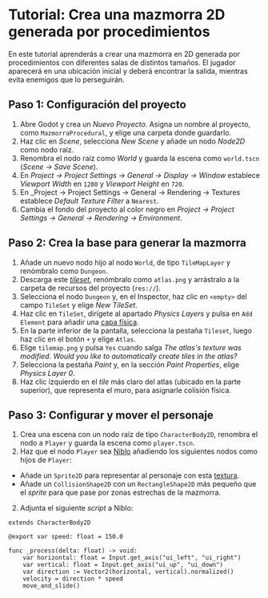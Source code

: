 # Tutorial: Crea una mazmorra 2D generada por procedimientos

En este tutorial aprenderás a crear una mazmorra en 2D generada por procedimientos con diferentes salas de distintos tamaños. El jugador aparecerá en una ubicación inicial y deberá encontrar la salida, mientras evita enemigos que lo perseguirán.

## Paso 1: Configuración del proyecto

1. Abre Godot y crea un _Nuevo Proyecto_. Asigna un nombre al proyecto, como `MazmorraProcedural`, y elige una carpeta donde guardarlo.
2. Haz clic en *Scene*, selecciona *New Scene* y añade un nodo *Node2D* como nodo raíz.
3. Renombra el nodo raíz como _World_ y guarda la escena como `world.tscn` (*Scene → Save Scene*).
4. En _Project → Project Settings → General → Display → Window_ establece _Viewport Width_ en `1280` y _Viewport Height_ en `720`.
5. En _Project → Project Settings → General → Rendering → Textures establece _Default Texture Filter_ a `Nearest`.
6. Cambia el fondo del proyecto al color negro en *Project → Project Settings → General → Rendering → Environment*.

## Paso 2: Crea la base para generar la mazmorra

1. Añade un nuevo nodo hijo al nodo `World`, de tipo `TileMapLayer` y renómbralo como `Dungeon`.
2. Descarga este [_tileset_][T01], renómbralo como `atlas.png` y arrástralo a la carpeta de recursos del proyecto (`res://`).
3. Selecciona el nodo `Dungeon` y, en el Inspector, haz clic en `<empty>` del campo `TileSet` y elige *New TileSet*.
4. Haz clic en `TileSet`, dirígete al apartado _Physics Layers_ y pulsa en `Add Element` para añadir una [capa física][T02].
5. En la parte inferior de la pantalla, selecciona la pestaña `Tileset`, luego haz clic en el botón `+` y elige `Atlas`.
6. Elige `tilemap.png` y pulsa `Yes` cuando salga _The atlas's texture was modified. Would you like to automatically create tiles in the atlas?_
7. Selecciona la pestaña _Paint_ y, en la sección _Paint Properties_, elige _Physics Layer 0_.
8. Haz clic izquierdo en el _tile_ más claro del atlas (ubicado en la parte superior), que representa el muro, para asignarle colisión física.

[T01]: https://milq.github.io/cursos/pria/src/godot/tutoriales/tutorial_generacion_procedimental_mazmorra_2d.png
[T02]: https://raw.githubusercontent.com/milq/milq.github.io/refs/heads/master/cursos/pria/src/godot/tutoriales/tutorial_crear_tilemap_1.png

## Paso 3: Configurar y mover el personaje

1. Crea una escena con un nodo raíz de tipo `CharacterBody2D`, renombra el nodo a `Player` y guarda la escena como `player.tscn`.
1.  Haz que el nodo `Player` sea [Niblo](https://raw.githubusercontent.com/milq/milq.github.io/master/cursos/pria/src/godot/sprites/niblo.png) añadiendo los siguientes nodos como hijos de `Player`:
   - Añade un `Sprite2D` para representar al personaje con esta [textura](https://raw.githubusercontent.com/milq/milq.github.io/master/cursos/pria/src/godot/sprites/niblo.png).
   - Añade un `CollisionShape2D` con un `RectangleShape2D` más pequeño que el _sprite_ para que pase por zonas estrechas de la mazmorra.
2. Adjunta el siguiente _script_ a Niblo:

```gdscript
extends CharacterBody2D

@export var speed: float = 150.0

func _process(delta: float) -> void:
    var horizontal: float = Input.get_axis("ui_left", "ui_right")
    var vertical: float = Input.get_axis("ui_up", "ui_down")
    var direction := Vector2(horizontal, vertical).normalized()
    velocity = direction * speed
    move_and_slide()
```

